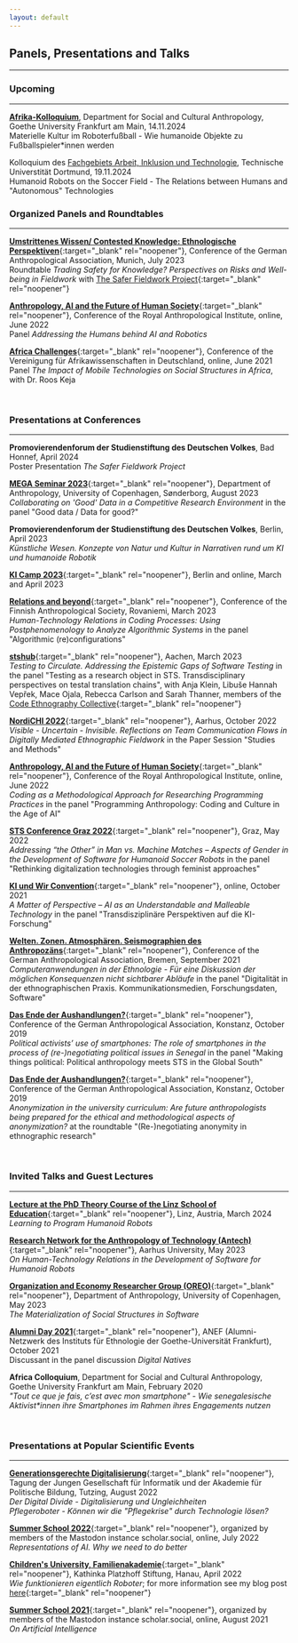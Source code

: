 ```yaml
---
layout: default
---
```


## Panels, Presentations and Talks
--------


### Upcoming
--------

[**Afrika-Kolloquium**](https://www.uni-frankfurt.de/154133023/Kolloquien), Department for Social and Cultural Anthropology, Goethe University Frankfurt am Main, 14.11.2024 \
Materielle Kultur im Roboterfußball - Wie humanoide Objekte zu Fußballspieler*innen werden

Kolloquium des [Fachgebiets Arbeit, Inklusion und Technologie](https://ait.reha.tu-dortmund.de/), Technische Universtität Dortmund, 19.11.2024 \
Humanoid Robots on the Soccer Field - The Relations between Humans and "Autonomous" Technologies
<br/>



### Organized Panels and Roundtables
--------
[**Umstrittenes Wissen/ Contested Knowledge: Ethnologische Perspektiven**](https://tagung.dgska.de/){:target="_blank" rel="noopener"}, Conference of the German Anthropological Association, Munich, July 2023 \
Roundtable *Trading Safety for Knowledge? Perspectives on Risks and Well-being in Fieldwork* with [The Safer Fieldwork Project](https://saferfieldworkproject.de){:target="_blank" rel="noopener"} 

[**Anthropology, AI and the Future of Human Society**](https://therai.org.uk/conferences/anthropology-ai-and-the-future-of-human-society/){:target="_blank" rel="noopener"}, Conference of the Royal Anthropological Institute, online, June 2022 \
Panel *Addressing the Humans behind AI and Robotics*

[**Africa Challenges**](https://vad-africachallenges.de/panel/p-18-the-impact-of-mobile-technologies-on-social-structures-in-africa/){:target="_blank" rel="noopener"}, Conference of the Vereinigung für Afrikawissenschaften in Deutschland, online, June 2021 \
Panel *The Impact of Mobile Technologies on Social Structures in Africa*, with Dr. Roos Keja

<br/>

### Presentations at Conferences
--------

**Promovierendenforum der Studienstiftung des Deutschen Volkes**, Bad Honnef, April 2024 \
Poster Presentation *The Safer Fieldwork Project*

[**MEGA Seminar 2023**](https://cas.au.dk/om-instituttet/afdelinger/antropologi/forskning/mega-seminar){:target="_blank" rel="noopener"}, Department of Anthropology, University of Copenhagen, Sønderborg, August 2023 \
*Collaborating on 'Good' Data in a Competitive Research Environment* in the panel "Good data / Data for good?"

**Promovierendenforum der Studienstiftung des Deutschen Volkes**, Berlin, April 2023 \
*Künstliche Wesen. Konzepte von Natur und Kultur in Narrativen rund um KI und humanoide Robotik*

[**KI Camp 2023**](https://kicamp.org/en/about){:target="_blank" rel="noopener"}, Berlin and online, March and April 2023

[**Relations and beyond**](http://www.antropologinenseura.fi/en/anthropology-conference-2023/){:target="_blank" rel="noopener"}, Conference of the Finnish Anthropological Society, Rovaniemi, March 2023 \
*Human-Technology Relations in Coding Processes: Using Postphenomenology to Analyze Algorithmic Systems* in the panel "Algorithmic (re)configurations"

[**stshub**](https://sts-hub.de/){:target="_blank" rel="noopener"}, Aachen, March 2023 \
*Testing to Circulate. Addressing the Epistemic Gaps of Software Testing* in the panel "Testing as a research object in STS. Transdisciplinary perspectives on testal translation chains", with Anja Klein, Libuše Hannah Vepřek, Mace Ojala, Rebecca Carlson and Sarah Thanner, members of the [Code Ethnography Collective](https://codeethnographycollective-ceco.github.io/){:target="_blank" rel="noopener"}

[**NordiCHI 2022**](https://conferences.au.dk/nordichi2022/){:target="_blank" rel="noopener"}, Aarhus, October 2022 \
*Visible - Uncertain - Invisible. Reflections on Team Communication Flows in Digitally Mediated Ethnographic Fieldwork* in the Paper Session "Studies and Methods"

[**Anthropology, AI and the Future of Human Society**](https://therai.org.uk/conferences/anthropology-ai-and-the-future-of-human-society/){:target="_blank" rel="noopener"}, Conference of the Royal Anthropological Institute, online, June 2022 \
*Coding as a Methodological Approach for Researching Programming Practices* in the panel "Programming Anthropology: Coding and Culture in the Age of AI"

[**STS Conference Graz 2022**](https://stsconf.tugraz.at/){:target="_blank" rel="noopener"}, Graz, May 2022 \
*Addressing “the Other” in Man vs. Machine Matches – Aspects of Gender in the Development of Software for Humanoid Soccer Robots* in the panel "Rethinking digitalization technologies through feminist approaches"

[**KI und Wir Convention**](https://ki-convention.com/){:target="_blank" rel="noopener"}, online, October 2021 \
*A Matter of Perspective – AI as an Understandable and Malleable Technology* in the panel "Transdisziplinäre Perspektiven auf die KI-Forschung"

[**Welten. Zonen. Atmosphären. Seismographien des Anthropozäns**](https://www.dgska.de/tagungen/dgska-tagung-2021/){:target="_blank" rel="noopener"}, Conference of the German Anthropological Association, Bremen, September 2021 \
*Computeranwendungen in der Ethnologie - Für eine Diskussion der möglichen Konsequenzen nicht sichtbarer Abläufe* in the panel "Digitalität in der ethnographischen Praxis. Kommunikationsmedien, Forschungsdaten, Software"

[**Das Ende der Aushandlungen?**](https://www.dgska.de/tagungen/dgska-tagung-2019/){:target="_blank" rel="noopener"}, Conference of the German Anthropological Association, Konstanz, October 2019 \
*Political activists’ use of smartphones: The role of smartphones in the process of (re-)negotiating political issues in Senegal* in the panel "Making things political: Political anthropology meets STS in the Global South" 

[**Das Ende der Aushandlungen?**](https://www.dgska.de/tagungen/dgska-tagung-2019/){:target="_blank" rel="noopener"}, Conference of the German Anthropological Association, Konstanz, October 2019 \
*Anonymization in the university curriculum: Are future anthropologists being prepared for the ethical and methodological aspects of anonymization?* at the roundtable "(Re-)negotiating anonymity in ethnographic research"

<br/>

### Invited Talks and Guest Lectures
--------
[**Lecture at the PhD Theory Course of the Linz School of Education**](https://www.jku.at/linz-school-of-education/){:target="_blank" rel="noopener"}, Linz, Austria, March 2024 \
*Learning to Program Humanoid Robots*

[**Research Network for the Anthropology of Technology (Antech)**](https://projects.au.dk/antech/){:target="_blank" rel="noopener"}, Aarhus University, May 2023 \
*On Human-Technology Relations in the Development of Software for Humanoid Robots*

[**Organization and Economy Researcher Group (OREO)**](https://anthropology.ku.dk/research/researchgroups/organisation-and-economy/){:target="_blank" rel="noopener"}, Department of Anthropology, University of Copenhagen, May 2023 \
*The Materialization of Social Structures in Software*

[**Alumni Day 2021**](https://www.uni-frankfurt.de/63349299/8_Alumni){:target="_blank" rel="noopener"}, ANEF (Alumni-Netzwerk des Instituts für Ethnologie der Goethe-Universität Frankfurt), October 2021 \
Discussant in the panel discussion *Digital Natives*
  
**Africa Colloquium**, Department for Social and Cultural Anthropology, Goethe University Frankfurt am Main, February 2020 \
*"Tout ce que je fais, c’est avec mon smartphone" - Wie senegalesische Aktivist\*innen ihre Smartphones im Rahmen ihres Engagements nutzen*


<br/>

### Presentations at Popular Scientific Events
--------
[**Generationsgerechte Digitalisierung**](https://junge.gi.de/gesellschaft-40-1){:target="_blank" rel="noopener"}, Tagung der Jungen Gesellschaft für Informatik und der Akademie für Politische Bildung, Tutzing, August 2022 \
*Der Digital Divide - Digitalisierung und Ungleichheiten* \
*Pflegeroboter - Können wir die "Pflegekrise" durch Technologie lösen?*
 
[**Summer School 2022**](https://summerschool.scholar.social/){:target="_blank" rel="noopener"}, organized by members of the Mastodon instance scholar.social, online, July 2022 \
*Representations of AI. Why we need to do better*

[**Children's University, Familienakademie**](https://www.wng-hanau.de/gemeindeleben/rueckblick/2181-kinderuni-wie-funktionieren-eigentlich-roboter){:target="_blank" rel="noopener"}, Kathinka Platzhoff Stiftung, Hanau, April 2022 \
*Wie funktionieren eigentlich Roboter*; for more information see my blog post [here](https://tamaragupper.de/blog/){:target="_blank" rel="noopener"}

[**Summer School 2021**](https://summerschool.scholar.social/){:target="_blank" rel="noopener"}, organized by members of the Mastodon instance scholar.social, online, August 2021 \
*On Artificial Intelligence*